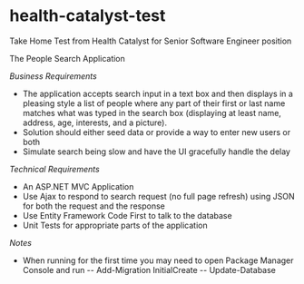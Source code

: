 # health-catalyst-test
Take Home Test from Health Catalyst for Senior Software Engineer position

The People Search Application

*Business Requirements*
- The application accepts search input in a text box and then displays in a
    pleasing style a list of people where any part of their first or last name
	matches what was typed in the search box (displaying at least name, address,
	age, interests, and a picture). 
- Solution should either seed data or provide a way to enter new users or both
- Simulate search being slow and have the UI gracefully handle the delay

*Technical Requirements*
- An ASP.NET MVC Application 
- Use Ajax to respond to search request (no full page refresh) using JSON for
    both the request and the response
- Use Entity Framework Code First to talk to the database
- Unit Tests for appropriate parts of the application

*Notes*
- When running for the first time you may need to open Package Manager Console and run
-- Add-Migration InitialCreate
-- Update-Database
